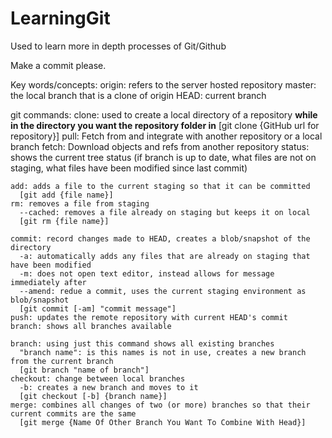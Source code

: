 # LearningGit
Used to learn more in depth processes of Git/Github

Make a commit please.

Key words/concepts:
  origin: refers to the server hosted repository
  master: the local branch that is a clone of origin
  HEAD: current branch

  git commands:
    clone: used to create a local directory of a repository
      **while in the directory you want the repository folder in**
      [git clone {GitHub url for repository}]
    pull: Fetch from and integrate with another repository or a local branch
    fetch: Download objects and refs from another repository
    status: shows the current tree status (if branch is up to date, what files are not on staging, what files have been modified since last commit)

    add: adds a file to the current staging so that it can be committed
      [git add {file name}]
    rm: removes a file from staging
      --cached: removes a file already on staging but keeps it on local
      [git rm {file name}]

    commit: record changes made to HEAD, creates a blob/snapshot of the directory
      -a: automatically adds any files that are already on staging that have been modified
      -m: does not open text editor, instead allows for message immediately after
      --amend: redue a commit, uses the current staging environment as blob/snapshot
      [git commit [-am] "commit message"]
    push: updates the remote repository with current HEAD's commit
    branch: shows all branches available

    branch: using just this command shows all existing branches
      "branch name": is this names is not in use, creates a new branch from the current branch
      [git branch "name of branch"]
    checkout: change between local branches
      -b: creates a new branch and moves to it
      [git checkout [-b] {branch name}]
    merge: combines all changes of two (or more) branches so that their current commits are the same
      [git merge {Name Of Other Branch You Want To Combine With Head}]
